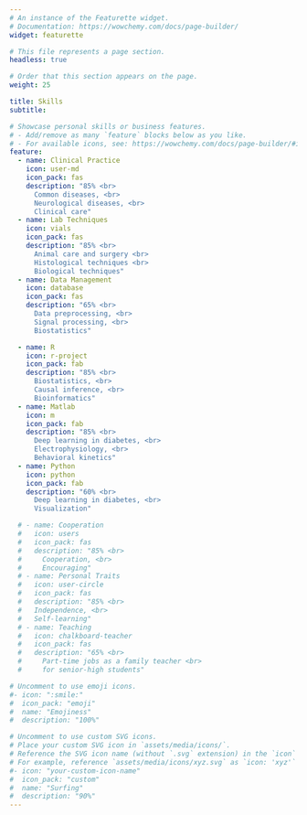 ```yaml
---
# An instance of the Featurette widget.
# Documentation: https://wowchemy.com/docs/page-builder/
widget: featurette

# This file represents a page section.
headless: true

# Order that this section appears on the page.
weight: 25

title: Skills
subtitle:

# Showcase personal skills or business features.
# - Add/remove as many `feature` blocks below as you like.
# - For available icons, see: https://wowchemy.com/docs/page-builder/#icons
feature:
  - name: Clinical Practice
    icon: user-md
    icon_pack: fas
    description: "85% <br>
      Common diseases, <br>
      Neurological diseases, <br>
      Clinical care"
  - name: Lab Techniques
    icon: vials
    icon_pack: fas
    description: "85% <br>
      Animal care and surgery <br>
      Histological techniques <br>
      Biological techniques"
  - name: Data Management
    icon: database
    icon_pack: fas
    description: "65% <br>
      Data preprocessing, <br>
      Signal processing, <br>
      Biostatistics"

  - name: R
    icon: r-project
    icon_pack: fab
    description: "85% <br>
      Biostatistics, <br>
      Causal inference, <br>
      Bioinformatics"
  - name: Matlab
    icon: m
    icon_pack: fab
    description: "85% <br>
      Deep learning in diabetes, <br>
      Electrophysiology, <br>
      Behavioral kinetics"
  - name: Python
    icon: python
    icon_pack: fab
    description: "60% <br>
      Deep learning in diabetes, <br>
      Visualization"

  # - name: Cooperation
  #   icon: users
  #   icon_pack: fas
  #   description: "85% <br>
  #     Cooperation, <br>
  #     Encouraging"
  # - name: Personal Traits
  #   icon: user-circle
  #   icon_pack: fas
  #   description: "85% <br>
  #   Independence, <br>
  #   Self-learning"
  # - name: Teaching
  #   icon: chalkboard-teacher
  #   icon_pack: fas
  #   description: "65% <br>
  #     Part-time jobs as a family teacher <br>
  #     for senior-high students"

# Uncomment to use emoji icons.
#- icon: ":smile:"
#  icon_pack: "emoji"
#  name: "Emojiness"
#  description: "100%"

# Uncomment to use custom SVG icons.
# Place your custom SVG icon in `assets/media/icons/`.
# Reference the SVG icon name (without `.svg` extension) in the `icon` field.
# For example, reference `assets/media/icons/xyz.svg` as `icon: 'xyz'`
#- icon: "your-custom-icon-name"
#  icon_pack: "custom"
#  name: "Surfing"
#  description: "90%"
---
```

